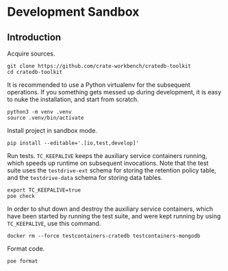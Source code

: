 # Development Sandbox

## Introduction

Acquire sources.
```shell
git clone https://github.com/crate-workbench/cratedb-toolkit
cd cratedb-toolkit
```

It is recommended to use a Python virtualenv for the subsequent operations.
If you something gets messed up during development, it is easy to nuke the
installation, and start from scratch.
```shell
python3 -m venv .venv
source .venv/bin/activate
```

Install project in sandbox mode.
```shell
pip install --editable='.[io,test,develop]'
```

Run tests. `TC_KEEPALIVE` keeps the auxiliary service containers running, which
speeds up runtime on subsequent invocations. Note that the test suite uses the
`testdrive-ext` schema for storing the retention policy table, and the
`testdrive-data` schema for storing data tables.
```shell
export TC_KEEPALIVE=true
poe check
```

In order to shut down and destroy the auxiliary service containers, which have
been started by running the test suite, and were kept running by using 
`TC_KEEPALIVE`, use this command.
```shell
docker rm --force testcontainers-cratedb testcontainers-mongodb
```

Format code.
```shell
poe format
```
